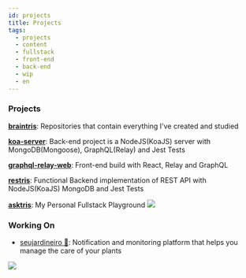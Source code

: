 ```yaml
---
id: projects
title: Projects
tags:
  - projects
  - content
  - fullstack
  - front-end
  - back-end
  - wip
  - en
---
```


### Projects
[**braintris**](https://github.com/biantris/braintris): Repositories that contain everything I've created and studied
 
[**koa-server**](https://github.com/biantris/koa-server): Back-end project is a NodeJS(KoaJS) server with MongoDB(Mongoose), GraphQL(Relay) and Jest Tests

[**graphql-relay-web**](https://github.com/biantris/graphql-relay-web): Front-end build with React, Relay and GraphQL
 
[**restris**](https://github.com/biantris/restris): Functional Backend implementation of REST API with NodeJS(KoaJS) MongoDB and Jest Tests
 
[**asktris**](https://github.com/biantris/asktris): My Personal Fullstack Playground
<a href="https://github.com/biantris/asktris">
 <img src="https://user-images.githubusercontent.com/65451957/214925304-9304d9dd-5150-4401-9feb-df39e179454f.png"/>
 </a>

### Working On
- [seujardineiro 🌱](https://www.seujardineiro.com/): Notification and monitoring platform that helps you manage the care of your plants
 <a href="https://www.seujardineiro.com/">
 <img src="https://biantris.github.io/braintris/img/seu-jardineiro-cover.png"/>
 </a>
